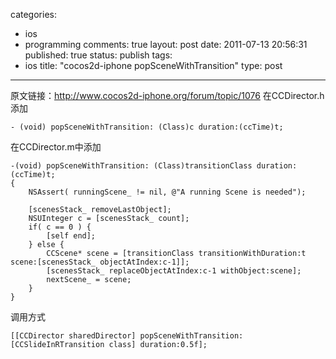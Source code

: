 categories: 
  - ios
  - programming
comments: true
layout: post
date: 2011-07-13 20:56:31
published: true
status: publish
tags: 
  - ios
title: "cocos2d-iphone popSceneWithTransition"
type: post
---

原文链接：<a href="http://www.cocos2d-iphone.org/forum/topic/1076" target="_blank">http://www.cocos2d-iphone.org/forum/topic/1076</a>
在CCDirector.h添加

```objc
- (void) popSceneWithTransition: (Class)c duration:(ccTime)t;
```

在CCDirector.m中添加


```objc
-(void) popSceneWithTransition: (Class)transitionClass duration:(ccTime)t;
{
	NSAssert( runningScene_ != nil, @"A running Scene is needed");

	[scenesStack_ removeLastObject];
	NSUInteger c = [scenesStack_ count];
	if( c == 0 ) {
		[self end];
	} else {
		CCScene* scene = [transitionClass transitionWithDuration:t scene:[scenesStack_ objectAtIndex:c-1]];
		[scenesStack_ replaceObjectAtIndex:c-1 withObject:scene];
		nextScene_ = scene;
	}
}
```

调用方式

```objc
[[CCDirector sharedDirector] popSceneWithTransition:[CCSlideInRTransition class] duration:0.5f];
```
